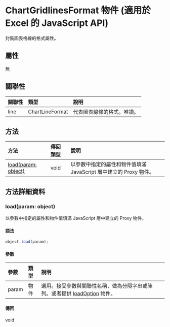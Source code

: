﻿# ChartGridlinesFormat 物件 (適用於 Excel 的 JavaScript API)

封裝圖表格線的格式屬性。

## 屬性

無

## 關聯性
| 關聯性 | 類型	   |說明|
|:---------------|:--------|:----------|
|line|[ChartLineFormat](chartlineformat.md)|代表圖表線條的格式。唯讀。|

## 方法

| 方法           | 傳回類型    |說明|
|:---------------|:--------|:----------|
|[load(param: object)](#loadparam-object)|void|以參數中指定的屬性和物件值填滿 JavaScript 層中建立的 Proxy 物件。|

## 方法詳細資料


### load(param: object)
以參數中指定的屬性和物件值填滿 JavaScript 層中建立的 Proxy 物件。

#### 語法
```js
object.load(param);
```

#### 參數
| 參數	    | 類型	   |說明|
|:---------------|:--------|:----------|
|param|物件|選用。接受參數與關聯性名稱，做為分隔字串或陣列。或者提供 [loadOption](loadoption.md) 物件。|

#### 傳回
void
